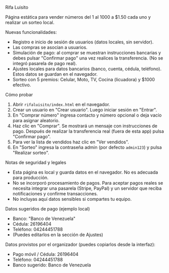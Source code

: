 Rifa Luisito

Página estática para vender números del 1 al 1000 a $1.50 cada uno y realizar un sorteo local.

Nuevas funcionalidades:
- Registro e inicio de sesión de usuarios (datos locales, sin servidor).
- Las compras se asocian a usuarios.
- Simulación de pago: al comprar se muestran instrucciones bancarias y debes pulsar "Confirmar pago" una vez realices la transferencia. (No se integró pasarela de pago real).
- Ajustes locales para datos bancarios (banco, cuenta, cédula, teléfono). Estos datos se guardan en el navegador.
- Sorteo con 5 premios: Celular, Moto, TV, Cocina (licuadora) y $1000 efectivo.

Cómo probar
1. Abrir `rifaluisito/index.html` en el navegador.
2. Crear un usuario en "Crear usuario". Luego iniciar sesión en "Entrar".
3. En "Comprar número" ingresa contacto y número opcional o deja vacío para asignar aleatorio.
4. Haz clic en "Comprar". Se mostrará un mensaje con instrucciones de pago. Después de realizar la transferencia real (fuera de esta app) pulsa "Confirmar pago".
5. Para ver la lista de vendidos haz clic en "Ver vendidos".
6. En "Sorteo" ingresa la contraseña admin (por defecto `admin123`) y pulsa "Realizar sorteo".

Notas de seguridad y legales
- Esta página es local y guarda datos en el navegador. No es adecuada para producción.
- No se incorporó procesamiento de pagos. Para aceptar pagos reales se necesita integrar una pasarela (Stripe, PayPal) y un servidor que reciba notificaciones y confirme transacciones.
- No incluyas aquí datos sensibles si compartes tu equipo.

Datos sugeridos de pago (ejemplo local)
- Banco: "Banco de Venezuela"
- Cédula: 26196404
- Teléfono: 04244451788
- (Puedes editarlos en la sección de Ajustes)

Datos provistos por el organizador (puedes copiarlos desde la interfaz):
- Pago móvil / Cédula: 26196404
- Teléfono: 04244451788
- Banco sugerido: Banco de Venezuela
